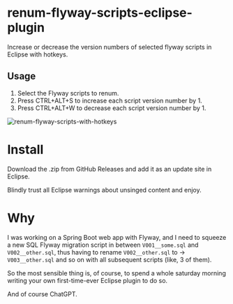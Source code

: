 # renum-flyway-scripts-eclipse-plugin

Increase or decrease the version numbers of selected flyway scripts in Eclipse with hotkeys.

## Usage

1. Select the Flyway scripts to renum.
2. Press CTRL+ALT+S to increase each script version number by 1.
3. Press CTRL+ALT+W to decrease each script version number by 1.

![renum-flyway-scripts-with-hotkeys](https://github.com/user-attachments/assets/6b0f75d9-3a26-4f63-9fcd-44e63a65ff84)

# Install

Download the .zip from GitHub Releases and add it as an update site in Eclipse.

Blindly trust all Eclipse warnings about unsinged content and enjoy.

# Why

I was working on a Spring Boot web app with Flyway, and I need to squeeze a new SQL Flyway migration script 
in between `V001__some.sql` and `V002__other.sql`, thus having to rename `V002__other.sql` to -> `V003__other.sql` and so on
with all subsequent scripts (like, 3 of them).

So the most sensible thing is, of course, to spend a whole saturday morning 
writing your own first-time-ever Eclipse plugin to do so.

And of course ChatGPT.

